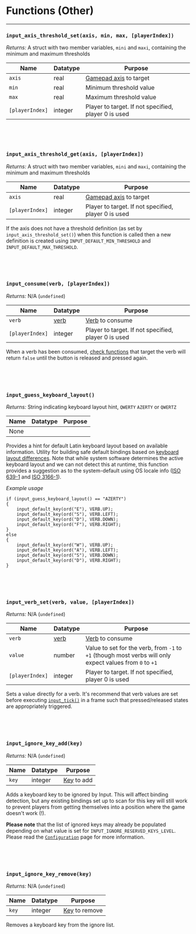 # Functions (Other)

---

### `input_axis_threshold_set(axis, min, max, [playerIndex])`

*Returns:* A struct with two member variables, `mini` and `maxi`, containing the minimum and maximum thresholds

|Name           |Datatype|Purpose                                             |
|---------------|--------|----------------------------------------------------|
|`axis`         |real    |[Gamepad axis](https://docs2.yoyogames.com/source/_build/3_scripting/4_gml_reference/controls/gamepad%20input/index.html) to target|
|`min`          |real    |Minimum threshold value                             |
|`max`          |real    |Maximum threshold value                             |
|`[playerIndex]`|integer |Player to target. If not specified, player 0 is used|

&nbsp;

&nbsp;

### `input_axis_threshold_get(axis, [playerIndex])`

*Returns:* A struct with two member variables, `mini` and `maxi`, containing the minimum and maximum thresholds

|Name           |Datatype|Purpose                                             |
|---------------|--------|----------------------------------------------------|
|`axis`         |real    |[Gamepad axis](https://docs2.yoyogames.com/source/_build/3_scripting/4_gml_reference/controls/gamepad%20input/index.html) to target|
|`[playerIndex]`|integer |Player to target. If not specified, player 0 is used|

If the axis does not have a threshold definition (as set by `input_axis_threshold_set()`) when this function is called then a new definition is created using `INPUT_DEFAULT_MIN_THRESHOLD` and `INPUT_DEFAULT_MAX_THRESHOLD`.

&nbsp;

&nbsp;

### `input_consume(verb, [playerIndex])`

*Returns:* N/A (`undefined`)

|Name           |Datatype                                                             |Purpose                                                                         |
|---------------|---------------------------------------------------------------------|--------------------------------------------------------------------------------|
|`verb`         |[verb](https://github.com/JujuAdams/input3/wiki/Verbs-and-Alternates)|[Verb](https://github.com/JujuAdams/input3/wiki/Verbs-and-Alternates) to consume|
|`[playerIndex]`|integer                                                              |Player to target. If not specified, player 0 is used                            |

When a verb has been consumed, [check functions](Functions-(Checkers)) that target the verb will return `false` until the button is released and pressed again.

&nbsp;

&nbsp;

### `input_guess_keyboard_layout()`

*Returns:* String indicating keyboard layout hint, `QWERTY` `AZERTY` or `QWERTZ`

|Name           |Datatype                                                             |Purpose                                                                         |
|---------------|---------------------------------------------------------------------|--------------------------------------------------------------------------------|
|None         | |

Provides a hint for default Latin keyboard layout based on available information. Utility for building safe default bindings based on [keyboard layout differences](https://www.typingpal.com/en/news/what-is-the-difference-between-QWERTY-QWERTZ-and-AZERTY-keyboards). Note that while system software determines the active keyboard layout and we can not detect this at runtime, this function provides a suggestion as to the system-default using OS locale info ([ISO 639-1](https://en.wikipedia.org/wiki/ISO_639-1) and [ISO 3166-1](https://en.wikipedia.org/wiki/ISO_3166-1)).

_Example usage_
```
if (input_guess_keyboard_layout() == "AZERTY")
{
    input_default_key(ord("E"), VERB.UP);
    input_default_key(ord("S"), VERB.LEFT);
    input_default_key(ord("D"), VERB.DOWN);
    input_default_key(ord("F"), VERB.RIGHT);
}
else
{
    input_default_key(ord("W"), VERB.UP);
    input_default_key(ord("A"), VERB.LEFT);
    input_default_key(ord("S"), VERB.DOWN);
    input_default_key(ord("D"), VERB.RIGHT);
}
```

&nbsp;

&nbsp;

### `input_verb_set(verb, value, [playerIndex])`

*Returns:* N/A (`undefined`)

|Name           |Datatype                                                             |Purpose                                                                                                 |
|---------------|---------------------------------------------------------------------|--------------------------------------------------------------------------------------------------------|
|`verb`         |[verb](https://github.com/JujuAdams/input3/wiki/Verbs-and-Alternates)|[Verb](https://github.com/JujuAdams/input3/wiki/Verbs-and-Alternates) to consume                        |
|`value`        |number                                                               |Value to set for the verb, from `-1` to `+1` (though most verbs will only expect values from `0` to `+1`|
|`[playerIndex]`|integer                                                              |Player to target. If not specified, player 0 is used                                                    |

Sets a value directly for a verb. It's recommend that verb values are set before executing [`input_tick()`](Functions-(System)#input_tick) in a frame such that pressed/released states are appropriately triggered.

&nbsp;

&nbsp;

### `input_ignore_key_add(key)`

*Returns:* N/A (`undefined`)

|Name |Datatype|Purpose                                                                                                                 |
|-----|--------|------------------------------------------------------------------------------------------------------------------------|
|`key`|integer |[Key](https://docs2.yoyogames.com/source/_build/3_scripting/4_gml_reference/controls/keyboard%20input/index.html) to add|

Adds a keyboard key to be ignored by Input. This will affect binding detection, but any existing bindings set up to scan for this key will still work to prevent players from getting themselves into a position where the game doesn't work (!).

**Please note** that the list of ignored keys may already be populated depending on what value is set for `INPUT_IGNORE_RESERVED_KEYS_LEVEL`. Please read the [`Configuration`](Functions-(System)#__input_config) page for more information.

&nbsp;

&nbsp;

### `input_ignore_key_remove(key)`

*Returns:* N/A (`undefined`)

|Name |Datatype|Purpose                                                                                                                    |
|-----|--------|---------------------------------------------------------------------------------------------------------------------------|
|`key`|integer |[Key](https://docs2.yoyogames.com/source/_build/3_scripting/4_gml_reference/controls/keyboard%20input/index.html) to remove|

Removes a keyboard key from the ignore list.